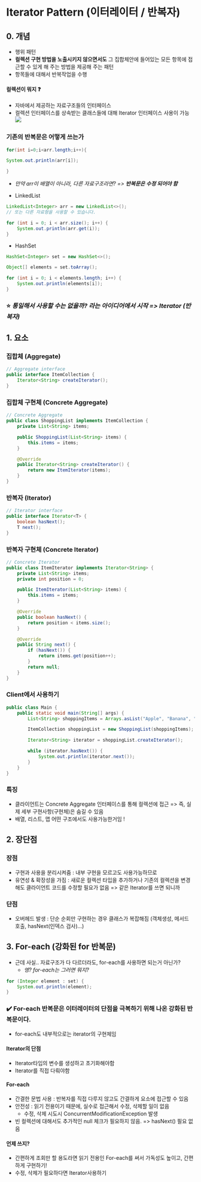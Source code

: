# Iterator Pattern (이터레이터 / 반복자)

## 0. 개념

- 행위 패턴
- **컬렉션 구현 방법을 노출시키지 않으면서도** 그 집합체안에 들어있는 모든 항목에 접근할 수 있게 해 주는 방법을 제공해 주는 패턴
- 항목들에 대해서 반복작업을 수행

#### 컬렉션이 뭐지 :question:

- 자바에서 제공하는 자료구조들의 인터페이스
- 컬렉션 인터페이스를 상속받는 클래스들에 대해 Iterator 인터페이스 사용이 가능
![](https://img1.daumcdn.net/thumb/R1280x0/?scode=mtistory2&fname=https%3A%2F%2Fblog.kakaocdn.net%2Fdn%2FDhAEy%2FbtradRzasBQ%2FCjKa3OnW5k8tGYrkrqjVJ1%2Fimg.png)

### 기존의 반복문은 어떻게 쓰는가

```java
for(int i=0;i<arr.length;i++){

System.out.println(arr[i]);

}
```

- _만약 arr이 배열이 아니라, 다른 자료구조라면? => **반복문은 수정 되어야 함**_

- LinkedList

```java
LinkedList<Integer> arr = new LinkedList<>();
// 또는 다른 자료형을 사용할 수 있습니다.

for (int i = 0; i < arr.size(); i++) {
    System.out.println(arr.get(i));
}
```

- HashSet

```java
HashSet<Integer> set = new HashSet<>();

Object[] elements = set.toArray();

for (int i = 0; i < elements.length; i++) {
    System.out.println(elements[i]);
}
```

### :star: _통일해서 사용할 수는 없을까? 라는 아이디어에서 시작 => Iterator (반복자)_

## 1. 요소

### 집합체 (Aggregate)

```java
// Aggregate interface
public interface ItemCollection {
    Iterator<String> createIterator();
}

```

### 집합체 구현체 (Concrete Aggregate)

```java
// Concrete Aggregate
public class ShoppingList implements ItemCollection {
    private List<String> items;

    public ShoppingList(List<String> items) {
        this.items = items;
    }

    @Override
    public Iterator<String> createIterator() {
        return new ItemIterator(items);
    }
}

```

### 반복자 (Iterator)

```java
// Iterator interface
public interface Iterator<T> {
    boolean hasNext();
    T next();
}

```

### 반복자 구현체 (Concrete Iterator)

```java
// Concrete Iterator
public class ItemIterator implements Iterator<String> {
    private List<String> items;
    private int position = 0;

    public ItemIterator(List<String> items) {
        this.items = items;
    }

    @Override
    public boolean hasNext() {
        return position < items.size();
    }

    @Override
    public String next() {
        if (hasNext()) {
            return items.get(position++);
        }
        return null;
    }
}

```

### Client에서 사용하기

```java
public class Main {
    public static void main(String[] args) {
        List<String> shoppingItems = Arrays.asList("Apple", "Banana", "Milk", "Eggs", "Bread");

        ItemCollection shoppingList = new ShoppingList(shoppingItems);

        Iterator<String> iterator = shoppingList.createIterator();

        while (iterator.hasNext()) {
            System.out.println(iterator.next());
        }
    }
}
```

### 특징

- 클라이언트는 Concrete Aggregate 인터페이스를 통해 컬렉션에 접근 => 즉, 실제 세부 구현사항(구현체)은 숨길 수 있음
- 배열, 리스트, 맵 어떤 구조에서도 사용가능한거임 !

## 2. 장단점

### 장점

- 구현과 사용을 분리시켜줌 : 내부 구현을 모르고도 사용가능하므로
- 유연성 & 확장성을 가짐 : 새로운 컬렉션 타입을 추가하거나 기존의 컬렉션을 변경해도 클라이언트 코드를 수정할 필요가 없음 => 같은 Iterator를 쓰면 되니까

### 단점

- 오버헤드 발생 : 단순 순회만 구현하는 경우 클래스가 복잡해짐 (객체생성, 메서드 호출, hasNext(인덱스 검사)...)

## 3. For-each (강화된 for 반복문)

- 근데 사실.. 자료구조가 다 다르더라도, for-each를 사용하면 되는거 아닌가?
  - _엥? for-each는 그러면 뭐지?_

```java
for (Integer element : set) {
    System.out.println(element);
}
```

### ✔️ For-each 반복문은 이터레이터의 단점을 극복하기 위해 나온 강화된 반복문이다.

- for-each도 내부적으로는 iterator의 구현체임

#### Iterator의 단점

- Iterator타입의 변수를 생성하고 초기화해야함
- Iterator를 직접 다뤄야함

#### For-each

- 간결한 문법 사용 : 반복자를 직접 다루지 않고도 간결하게 요소에 접근할 수 있음
- 안전성 : 읽기 전용이기 때문에, 실수로 접근해서 수정, 삭제할 일이 없음
  - 수정, 삭제 시도시 ConcurrentModificationException 발생
- 빈 컬렉션에 대해서도 추가적인 null 체크가 필요하지 않음. => hasNext() 필요 없음

#### 언제 쓰지?

- 간편하게 조회만 할 용도라면 읽기 전용인 For-each를 써서 가독성도 높이고, 간편하게 구현하기!
- 수정, 삭제가 필요하다면 Iterator사용하기
